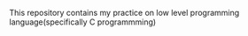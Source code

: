 This repository contains my practice on low level programming language(specifically C programmming)

